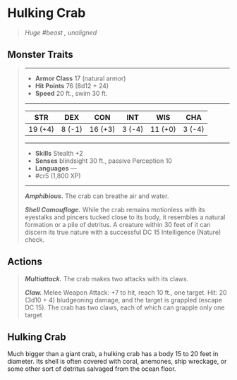 # Hulking Crab
>*Huge #beast , unaligned*
## Monster Traits
>___
>- **Armor Class** 17 (natural armor)
>- **Hit Points** 76 (8d12 + 24)
>- **Speed** 20 ft., swim 30 ft.
>___
>|STR|DEX|CON|INT|WIS|CHA|
>|:---:|:---:|:---:|:---:|:---:|:---:|
>|19 (+4)|8 (-1)|16 (+3)|3 (-4)|11 (+0)|3 (-4)|
>___
>- **Skills** Stealth +2
>- **Senses** blindsight 30 ft., passive Perception 10
>- **Languages** —
>- #cr5 (1,800 XP)
>___
>***Amphibious.*** The crab can breathe air and water.  
>
>***Shell Camouflage.*** While the crab remains motionless with its eyestalks and pincers tucked close to its body, it resembles a natural formation or a pile of detritus. A creature within 30 feet of it can discern its true nature with a successful DC 15 Intelligence (Nature) check.  
>
## Actions
>***Multiattack.*** The crab makes two attacks with its claws.  
>
>***Claw.*** Melee Weapon Attack: +7 to hit, reach 10 ft., one target. Hit: 20 (3d10 + 4) bludgeoning damage, and the target is grappled (escape DC 15). The crab has two claws, each of which can grapple only one target
## Hulking Crab
Much bigger than a giant crab, a hulking crab has a body 15 to 20 feet in diameter. Its shell is often covered with coral, anemones, ship wreckage, or some other sort of detritus salvaged from the ocean floor.